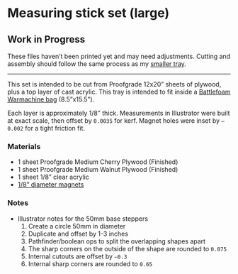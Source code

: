 # Measuring stick set (large)
## Work in Progress
These files haven’t been printed yet and may need adjustments. Cutting and assembly should follow the same process as my [smaller tray](../small%20tray/README.md).

---

This set is intended to be cut from Proofgrade 12x20” sheets of plywood, plus a top layer of cast acrylic. This tray is intended to fit inside a [Battlefoam Warmachine bag](https://us.battlefoam.com/warmachine-bag/) (8.5”x15.5”).

Each layer is approximately 1/8” thick. Measurements in Illustrator were built at exact scale, then offset by `0.0035` for kerf. Magnet holes were inset by `–0.002` for a tight friction fit.

### Materials
  * 1 sheet Proofgrade Medium Cherry Plywood (Finished)
  * 1 sheet Proofgrade Medium Walnut Plywood (Finished)
  * 1 sheet 1/8” clear acrylic
  *  [1/8” diameter magnets](https://www.kjmagnetics.com/proddetail.asp?prod=D22-N52)


### Notes
  * Illustrator notes for the 50mm base steppers
      1. Create a circle 50mm in diameter
      2. Duplicate and offset by 1-3 inches
      3. Pathfinder/boolean ops to split the overlapping shapes apart
      4. The sharp corners on the outside of the shape are rounded to `0.075`
      5. Internal cutouts are offset by `–0.3`
      6. Internal sharp corners are rounded to `0.65`
